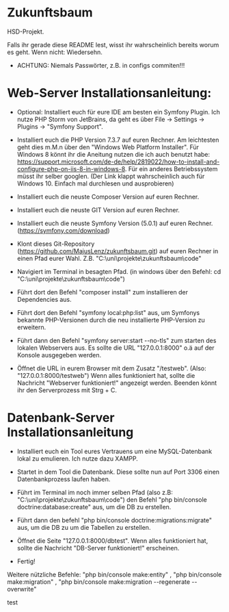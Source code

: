 # Zukunftsbaum

HSD-Projekt.

Falls ihr gerade diese README lest, wisst ihr wahrscheinlich bereits worum es geht. Wenn nicht: Wiedersehn.

* ACHTUNG: Niemals Passwörter, z.B. in configs commiten!!!


# Web-Server Installationsanleitung:

- Optional: Installiert euch für eure IDE am besten ein Symfony Plugin. Ich nutze PHP Storm von JetBrains, da geht es über File -> Settings -> Plugins -> "Symfony Support".

- Installiert euch die PHP Version 7.3.7 auf euren Rechner. Am leichtesten geht dies m.M.n über den "Windows Web Platform Installer". Für Windows 8 könnt ihr die Aneitung nutzen die ich auch benutzt habe: https://support.microsoft.com/de-de/help/2819022/how-to-install-and-configure-php-on-iis-8-in-windows-8. Für ein anderes Betriebssystem müsst ihr selber googlen. (Der Link klappt wahrscheinlich auch für Windows 10. Einfach mal durchlesen und ausprobieren)

- Installiert euch die neuste Composer Version auf euren Rechner.

- Installiert euch die neuste GIT Version auf euren Rechner.

- Installiert euch die neuste Symfony Version (5.0.1) auf euren Rechner. (https://symfony.com/download)

- Klont dieses Git-Repository (https://github.com/MajusLenz/zukunftsbaum.git) auf euren Rechner in einen Pfad eurer Wahl. Z.B. "C:\uni\projekte\zukunftsbaum\code"

- Navigiert im Terminal in besagten Pfad. (in windows über den Befehl: cd "C:\uni\projekte\zukunftsbaum\code")

- Führt dort den Befehl "composer install" zum installieren der Dependencies aus.

- Führt dort den Befehl "symfony local:php:list" aus, um Symfonys bekannte PHP-Versionen durch die neu installierte PHP-Version zu erweitern.

- Führt dann den Befehl "symfony server:start --no-tls" zum starten des lokalen Webservers aus. Es sollte die URL "127.0.0.1:8000" o.ä auf der Konsole ausgegeben werden.

- Öffnet die URL in eurem Browser mit dem Zusatz "/testweb". (Also: "127.0.0.1:8000/testweb")
Wenn alles funktioniert hat, sollte die Nachricht "Webserver funktioniert!" angezeigt werden.
Beenden könnt ihr den Serverprozess mit Strg + C.


# Datenbank-Server Installationsanleitung

- Installiert euch ein Tool eures Vertrauens um eine MySQL-Datenbank lokal zu emulieren. Ich nutze dazu XAMPP.

- Startet in dem Tool die Datenbank. Diese sollte nun auf Port 3306 einen Datenbankprozess laufen haben.

- Führt im Terminal im noch immer selben Pfad (also z.B: "C:\uni\projekte\zukunftsbaum\code") den Befehl "php bin/console doctrine:database:create" aus, um die DB zu erstellen.

- Führt dann den befehl "php bin/console doctrine:migrations:migrate" aus, um die DB zu um die Tabellen zu erstellen.

- Öffnet die Seite "127.0.0.1:8000/dbtest". Wenn alles funktioniert hat, sollte die Nachricht "DB-Server funktioniert!" erscheinen.

- Fertig!


Weitere nützliche Befehle: "php bin/console make:entity" , "php bin/console make:migration" , "php bin/console make:migration --regenerate --overwrite"



test